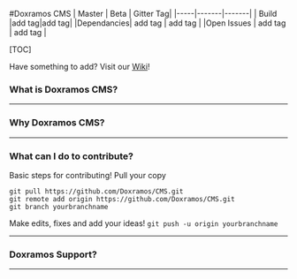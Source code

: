 #Doxramos CMS
| Master | Beta | Gitter Tag|
|-----|-------|-------|
| Build |add tag|add tag|
|Dependancies| add tag | add tag |
|Open Issues | add tag | add tag |

[TOC]



Have something to add? Visit our [Wiki](wiki)!
### What is Doxramos CMS?

* * *

### Why Doxramos CMS?

* * *

### What can I do to contribute?
Basic steps for contributing!
Pull your copy
```
git pull https://github.com/Doxramos/CMS.git
git remote add origin https://github.com/Doxramos/CMS.git
git branch yourbranchname
```

Make edits, fixes and add your ideas!
`git push -u origin yourbranchname
`
* * *


### Doxramos Support?


* * *